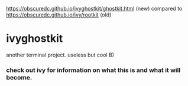 https://obscuredc.github.io/ivyghostkit/ghostkit.html (new)
compared to
https://obscuredc.github.io/ivy/rootkit (old)
# ivyghostkit
another terminal project. useless but cool B)

### check out ivy for information on what this is and what it will become.
